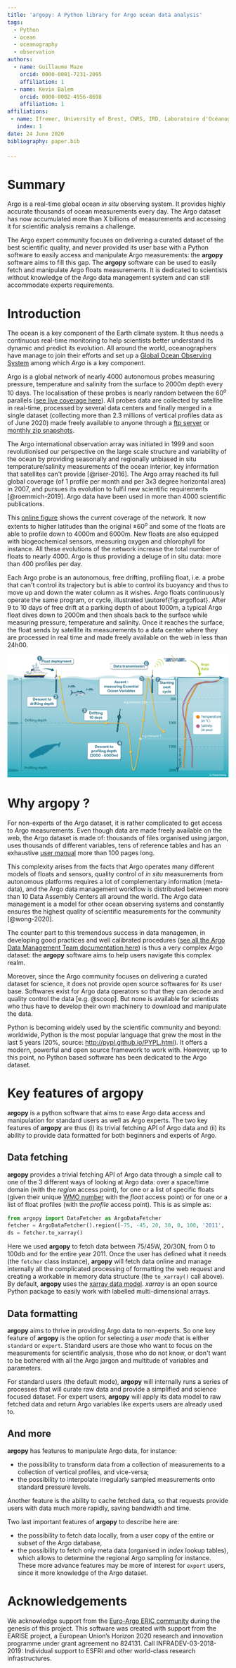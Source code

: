 ```yaml
---
title: 'argopy: A Python library for Argo ocean data analysis'
tags:
  - Python
  - ocean
  - oceanography
  - observation
authors:
  - name: Guillaume Maze
    orcid: 0000-0001-7231-2095
    affiliation: 1
  - name: Kevin Balem
    orcid: 0000-0002-4956-8698
    affiliation: 1
affiliations:
 - name: Ifremer, University of Brest, CNRS, IRD, Laboratoire d'Océanographie Physique et Spatiale, IUEM, 29280, Plouzané, France
   index: 1
date: 24 June 2020
bibliography: paper.bib

---
```


# Summary

Argo is a real-time global ocean *in situ* observing system. It provides highly accurate thousands of ocean measurements 
every day. The Argo dataset has now accumulated more than X billions of measurements and accessing it for scientific 
analysis remains a challenge.

The Argo expert community focuses on delivering a curated dataset of the best scientific quality, and never provided 
its user base with a Python software to easily access and manipulate Argo measurements: the **argopy** software aims 
to fill this gap. The **argopy** software can be used to easily fetch and manipulate Argo floats measurements. 
It is dedicated to scientists without knowledge of the Argo data management system and can still accommodate experts 
requirements.

# Introduction

The ocean is a key component of the Earth climate system. It thus needs a continuous real-time monitoring to help scientists 
better understand its dynamic and predict its evolution. All around the world, oceanographers have manage to join their
efforts and set up a [Global Ocean Observing System](https://www.goosocean.org/) among which *Argo* is a key component. 

Argo is a global network of nearly 4000 autonomous probes measuring pressure, temperature and salinity from the surface 
to 2000m depth every 10 days. The localisation of these probes is nearly random between the $60^o$ parallels ([see live 
coverage here](http://map.argo-france.fr)). All probes data are collected by satellite in real-time, processed by several 
data centers and finally merged in a single dataset (collecting more than 2.3 millions of vertical profiles data as of 
June 2020) made freely available to anyone through a [ftp server](ftp://ftp.ifremer.fr/ifremer/argo) or [monthly zip 
snapshots](http://dx.doi.org/10.17882/42182).

The Argo international observation array was initiated in 1999 and soon revolutionised our 
perspective on the large scale structure and variability of the ocean by providing seasonally and regionally unbiased 
in situ temperature/salinity measurements of the ocean interior, key information that satellites can't provide [@riser-2016]. 
The Argo array reached its full global coverage (of 1 profile per month and per 3x3 degree horizontal area) in 2007, and 
pursues its evolution to fulfil new scientific requirements [@roemmich-2019]. Argo data have been used in more than 4000 scientific publications.

This [online figure](http://map.argo-france.fr) shows the current coverage of the network. It now extents to higher latitudes than the 
original $\pm60^o$ and some of the floats are able to profile down to 4000m and 6000m. New floats are also equipped 
with biogeochemical sensors, measuring oxygen and chlorophyll for instance. All these evolutions of the network increase 
the total number of floats to nearly 4000. Argo is thus providing a deluge of in situ data: more than 400 profiles per day.

Each Argo probe is an autonomous, free drifting, profiling float, i.e. a probe that can't control its trajectory but 
is able to control its buoyancy and thus to move up and down the water column as it wishes. Argo floats continuously 
operate the same program, or cycle, illustrated \autoref{fig:argofloat}. After 9 to 10 days of free drift at a parking 
depth of about 1000m, a typical Argo float dives down to 2000m and then shoals back to the surface while measuring pressure, 
temperature and salinity. Once it reaches the surface, the float sends by satellite its measurements to a data center 
where they are processed in real time and made freely available on the web in less than 24h00.

![Typical 10 days program, cycle, of an Argo float.\label{fig:argofloat}](_static/argofloats_cycle.png)


# Why **argopy** ?

For non-experts of the Argo dataset, it is rather complicated to get access to Argo measurements. Even though data are
made freely available on the web, the Argo dataset is made of: thousands of files organised using jargon, uses 
thousands of different variables, tens of reference tables and has an exhaustive [user manual](http://dx.doi.org/10.13155/29825) more than 100 pages long.

This complexity arises from the facts that Argo operates many different models of floats and sensors, quality control 
of *in situ* measurements from autonomous platforms requires a lot of complementary information (meta-data), and the 
Argo data management workflow is distributed between more than 10 Data Assembly Centers all around the world. The Argo 
data management is a model for other ocean observing systems and constantly ensures the highest quality of scientific 
measurements for the community [@wong-2020].

The counter part to this tremendous success in data managemen, in developing good practices and well calibrated 
procedures ([see all the Argo Data Management Team documentation here](http://www.argodatamgt.org/Documentation)) is thus 
a very complex Argo dataset: the **argopy** software aims to help users navigate this complex realm.

Moreover, since the Argo community focuses on delivering a curated dataset for science, it does not provide open source softwares 
for its user base. Softwares exist for Argo data operators so that they can decode and quality control the data [e.g. @scoop].
But none is available for scientists who thus have to develop their own machinery to download and manipulate the data.

Python is becoming widely used by the scientific community and beyond: worldwide, Python is the most popular language that 
grew the most in the last 5 years (20%, source: http://pypl.github.io/PYPL.html). It offers a modern, powerful and open
source framework to work with. However, up to this point, no Python based software has been dedicated to the Argo dataset.  

# Key features of **argopy**

**argopy** is a python software that aims to ease Argo data access and manipulation for standard users as well as Argo 
experts. The two key features of **argopy** are thus (i) its trivial fetching API of Argo data and (ii) its 
ability to provide data formatted for both beginners and experts of Argo.

## Data fetching

**argopy** provides a trivial fetching API of Argo data through a simple call to one of the 3 different ways of 
looking at Argo data: over a space/time domain (with the *region* access point), for one or a list of specific floats (given 
their unique [WMO number](https://www.wmo.int/pages/prog/amp/mmop/wmo-number-rules.html) with the *float* access point) 
or for one or a list of float profiles (with the *profile* access point). This is as simple as:
```python
from argopy import DataFetcher as ArgoDataFetcher
fetcher = ArgoDataFetcher().region([-75, -45, 20, 30, 0, 100, '2011', '2012'])
ds = fetcher.to_xarray()
```
Here we used **argopy** to fetch data between 75/45W, 20/30N, from 0 to 100db and for the entire year 2011.
Once the user has defined what it needs (the ``fetcher`` class instance), **argopy** will fetch data online and manage 
internally all the complicated processing of formatting the web request and creating a workable in memory data 
structure (the ``to_xarray()`` call above). By default, **argopy** uses the [xarray data model](http://xarray.pydata.org).
*xarray* is an open source Python package to easily work with labelled multi-dimensional arrays.

## Data formatting

**argopy** aims to thrive in providing Argo data to non-experts. So one key feature of **argopy** is the option for selecting
a *user mode* that is either ``standard`` or ``expert``. Standard users are those who want to focus on the measurements 
for scientific analysis, those who do not know, or don't want to be bothered with all the Argo jargon and multitude of 
variables and parameters. 

For standard users (the default mode), **argopy** will internally runs a series of processes that
will curate raw data and provide a simplified and science focused dataset. For expert users, **argopy** will apply its 
data model to raw fetched data and return Argo variables like experts users are already used to.

## And more

**argopy** has features to manipulate Argo data, for instance:
- the possibility to transform data from a collection of measurements to a collection of vertical profiles, and vice-versa; 
- the possibility to interpolate irregularly sampled measurements onto standard pressure levels.
 
Another feature is the ability to cache fetched data, so that requests provide users with data much more rapidly, 
saving bandwidth and time. 

Two last important features of **argopy** to describe here are: 
- the possibility to fetch data locally, from a user copy of the entire or subset of the Argo database,
- the possibility to fetch only meta data (organised in *index* lookup tables), which allows to determine the regional Argo sampling 
for instance.
These more advance features may be more of interest for ``expert`` users, since it more knowledge of the Argo dataset.

# Acknowledgements

We acknowledge support from the [Euro-Argo ERIC community](https://www.euro-argo.eu/) during the genesis of this project.
This software was created with support from the EARISE project, a European Union’s Horizon 2020 research and 
innovation programme under grant agreement no 824131. Call INFRADEV-03-2018-2019: Individual support to ESFRI and other 
world-class research infrastructures.
